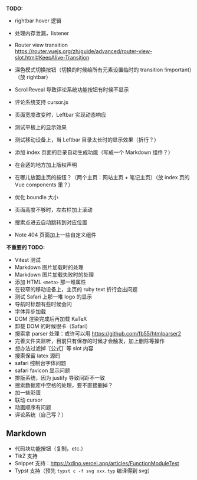 **TODO:**

 - rightbar hover 逻辑
 - 处理内存泄漏，listener
 - Router view transition https://router.vuejs.org/zh/guide/advanced/router-view-slot.html#KeepAlive-Transition

 - 深色模式切换按钮（切换的时候给所有元素设置临时的 transition !important）（放 rightbar）
 - ScrollReveal 导致评论系统功能按钮有时候不显示
 - 评论系统支持 cursor.js
 - 页面宽度改变时，Leftbar 实现动态响应
 - 测试平板上的显示效果
 - 测试移动设备上，当 Leftbar 目录太长时的显示效果（折行？）
 - 添加 index 页面的目录自动生成功能（写成一个 Markdown 组件？）
 - 在合适的地方加上版权声明
 - 在哪儿放回主页的按钮？（两个主页：网站主页 + 笔记主页）（放 index 页的 Vue components 里？）
 - 优化 boundle 大小
 - 页面高度不够时，左右栏加上滚动
 - 搜索点进去自动跳转到对应位置
 - Note 404 页面加上一些自定义组件

**不重要的 TODO:**

 - Vitest 测试
 - Markdown 图片加载时的处理
 - Markdown 图片加载失败时的处理
 - 添加 HTML `<meta>` 那一堆属性 
 - 在较窄的移动设备上，主页的 ruby text 折行会出问题
 - 测试 Safari 上那一堆 logo 的显示
 - 导航时标题有些时候会闪
 - 字体异步加载
 - DOM 渲染完成后再加载 KaTeX
 - 卸载 DOM 的时候很卡（Safari）
 - 搜索拿 parser 处理：或许可以用 https://github.com/fb55/htmlparser2
 - 完善文件夹监听，目前只有保存的时候才会触发，加上删除等操作
 - 想办法过滤掉 \`[公式]\` 等 slot 内容
 - 搜索保留 latex 源码
 - safari 控制台字体问题
 - safari favicon 显示问题
 - 排版系统，因为 justify 导致间距不一致
 - 搜索数据库中空格的处理，要不直接删掉？
 - 加一些彩蛋
 - 联动 cursor
 - 动画顺序有问题
 - 评论系统（自己写？）

## Markdown

 - 代码块功能按钮（复制，etc.）
 - TikZ 支持
 - Snippet 支持：https://xdino.vercel.app/articles/FunctionModuleTest
 - Typst 支持（预先 `typst c -f svg xxx.typ` 编译得到 svg）
